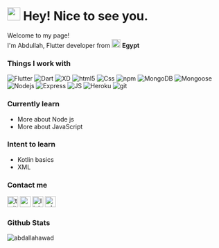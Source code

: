 <h1><img src="https://emojis.slackmojis.com/emojis/images/1531849430/4246/blob-sunglasses.gif?1531849430" width="30"/> Hey! Nice to see you.</h1>


<p>Welcome to my page! </br> I'm Abdullah, Flutter developer from <img src="https://cdn-icons-png.flaticon.com/512/203/203024.png" width="20"/> <b>Egypt</b> </p>
<h3>Things I work with</h3>
<p>
  <img alt="Flutter" src="https://img.shields.io/badge/-Flutter-13548b?style=flat-square&logo=flutter&logoColor=white" />
   <img alt="Dart" src="https://img.shields.io/badge/-Dart-13548b?style=flat-square&logo=dart&logoColor=white" />
 <img alt="XD" src="https://img.shields.io/badge/-XD-37002b?style=flat-square&logo=adobexd&logoColor=white" />
  <img alt="html5" src="https://img.shields.io/badge/-HTML5-E34F26?style=flat-square&logo=html5&logoColor=white" />
   <img alt="Css" src="https://img.shields.io/badge/-CSS3-1d3aaa?style=flat-square&logo=css3&logoColor=white" />
  <img alt="npm" src="https://img.shields.io/badge/-NPM-CB3837?style=flat-square&logo=npm&logoColor=white" />
  <img alt="MongoDB" src="https://img.shields.io/badge/-MongoDB-13aa52?style=flat-square&logo=mongodb&logoColor=white" />
  <img alt="Mongoose" src="https://img.shields.io/badge/-Mongoose-6f0f0e?style=flat-square&logo=mongoose&logoColor=white" />
  <img alt="Nodejs" src="https://img.shields.io/badge/-Nodejs-43853d?style=flat-square&logo=Node.js&logoColor=white" />
  <img alt="Express" src="https://img.shields.io/badge/-Express-c50100?style=flat-square&logo=Express&logoColor=white" />
   <img alt="JS" src="https://img.shields.io/badge/-Javascript-FFFF00?style=flat-square&logo=javascript&logoColor=black" />
   <img alt="Heroku" src="https://img.shields.io/badge/-Heroku-430098?style=flat-square&logo=heroku&logoColor=white" />
   <img alt="git" src="https://img.shields.io/badge/-Git-F05032?style=flat-square&logo=git&logoColor=white" />
</p>

<h3>Currently learn</h3>
<ul>
<li>More about Node js</li>
<li>More about JavaScript</li>
</ul>
<h3>Intent to learn</h3>
<ul>
<li>Kotlin basics</li>
<li>XML </li>
</ul>
<h3>Contact me</h3>
<a href="https://twitter.com/Abdallah3122001"><img src="https://cdn-icons-png.flaticon.com/512/145/145812.png" width="25px" alt="twitter"></a>
<a href="http://abdulah4.herokuapp.com/#contact"><img src="https://cdn-icons.flaticon.com/png/512/1329/premium/1329016.png?token=exp=1651140541~hmac=2e5f319cd122e64bd573c7e951c7e78e" width="25px" alt="my website"></a>
<a href="https://www.linkedin.com/in/abdallah-awad-777212171/"><img src="https://cdn-icons.flaticon.com/png/512/3536/premium/3536505.png?token=exp=1651140761~hmac=edda9e309391d16390f31323588edb20" width="25px" alt="linkedin"></a>
<a href="https://wa.me/+201026828490"><img src="https://cdn-icons-png.flaticon.com/512/1384/1384055.png" alt="whatsapp" width="25px"></a>


<h3>Github Stats</h3>
<p align="start"><img align="center" src="https://github-readme-stats.vercel.app/api?username=Abdallahawd&theme=tokyonight&show_icons=true" alt="abdallahawad" /></p>

